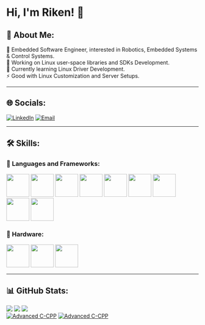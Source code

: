 # Hi, I'm Riken! 👋

## 💫 About Me:
👀 Embedded Software Engineer, interested in Robotics, Embedded Systems & Control Systems.<br>
🔭 Working on Linux user-space libraries and SDKs Development.<br>
🌱 Currently learning Linux Driver Development.<br>
⚡ Good with Linux Customization and Server Setups.

---

## 🌐 Socials:
[![LinkedIn](https://img.shields.io/badge/LinkedIn-%230077B5.svg?style=for-the-badge&logo=linkedin&logoColor=white)](https://www.linkedin.com/in/riken0306/)   [![Email](https://img.shields.io/badge/Email-D14836?style=for-the-badge&logo=gmail&logoColor=white)](mailto:riken306@gmail.com)

---

## 🛠 Skills:

### 🚀 Languages and Frameworks:
<p align="left">
  <img src="https://cdn.jsdelivr.net/gh/devicons/devicon/icons/c/c-original.svg" width="60" height="60"/>
  <img src="https://cdn.jsdelivr.net/gh/devicons/devicon/icons/cplusplus/cplusplus-original.svg" width="60" height="60"/>
    <img src="https://cdn.jsdelivr.net/gh/devicons/devicon@latest/icons/bash/bash-original.svg" width="60" height="60"/>
  <img src="https://cdn.jsdelivr.net/gh/devicons/devicon/icons/elixir/elixir-original.svg" width="60" height="60"/>
    <img src="https://cdn.jsdelivr.net/gh/devicons/devicon@latest/icons/phoenix/phoenix-original.svg" width="60" height="60"/>
  <img src="https://cdn.jsdelivr.net/gh/devicons/devicon/icons/lua/lua-original.svg" width="60" height="60"/>
  <img src="https://cdn.jsdelivr.net/gh/devicons/devicon/icons/python/python-original.svg" width="60" height="60"/>
  <img src="https://cdn.jsdelivr.net/gh/devicons/devicon/icons/react/react-original.svg" width="60" height="60"/>
    <img src="https://cdn.jsdelivr.net/gh/devicons/devicon/icons/matlab/matlab-original.svg" width="60" height="60"/>
</p>

### 🔩 Hardware:
<p align="left">
  <img src="https://old.beagleboard.org/static/images/logos/logo/beagleboard-logo/beagleboard-logo.svg" width="60" height="60"/>
  <img src="https://companieslogo.com/img/orig/STM.D-9a8ecb18.png?t=1720244494" width="60" height="60"/>
  <img src="https://cdn.jsdelivr.net/gh/devicons/devicon/icons/raspberrypi/raspberrypi-original.svg" width="60" height="60"/>
</p>

---

## 📊 GitHub Stats:
![](https://github-readme-stats.vercel.app/api?username=Riken0306&theme=catppuccin_mocha&hide_border=false&include_all_commits=true&count_private=true)
![](https://nirzak-streak-stats.vercel.app/?user=Riken0306&theme=catppuccin_mocha&hide_border=false)
![](https://github-readme-stats.vercel.app/api/top-langs/?username=Riken0306&theme=catppuccin_mocha&hide_border=false&include_all_commits=true&count_private=true&layout=compact)
<br>
[![Advanced C-CPP](https://github-readme-stats.vercel.app/api/pin/?username=Riken0306&repo=Advanced_C-CPP&theme=tokyonight)](https://github.com/Riken0306/Advanced_C-CPP)
[![Advanced C-CPP](https://github-readme-stats.vercel.app/api/pin/?username=Riken0306&repo=my_linux_config&theme=tokyonight)](https://github.com/Riken0306/my_linux_config)


